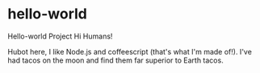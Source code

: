 # hello-world

Hello-world Project
Hi Humans!

Hubot here, I like Node.js and coffeescript (that's what I'm made of!).
I've had tacos on the moon and find them far superior to Earth tacos.
